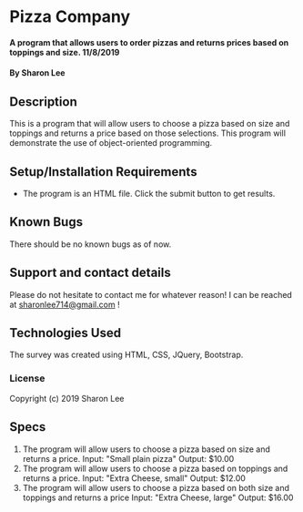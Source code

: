 # Pizza Company

#### A program that allows users to order pizzas and returns prices based on toppings and size. 11/8/2019

#### By Sharon Lee

## Description

This is a program that will allow users to choose a pizza based on size and toppings and returns a price based on those selections. This program will demonstrate the use of object-oriented programming.

## Setup/Installation Requirements

* The program is an HTML file. Click the submit button to get results.

## Known Bugs

There should be no known bugs as of now.

## Support and contact details

Please do not hesitate to contact me for whatever reason! I can be reached at sharonlee714@gmail.com !

## Technologies Used

The survey was created using HTML, CSS, JQuery, Bootstrap.

### License

Copyright (c) 2019 Sharon Lee

## Specs

1. The program will allow users to choose a pizza based on size and returns a price.
  Input: "Small plain pizza"
  Output: $10.00
2. The program will allow users to choose a pizza based on toppings and returns a price.
  Input: "Extra Cheese, small"
  Output: $12.00
3. The program will allow users to choose a pizza based on both size and toppings and returns a price
  Input: "Extra Cheese, large"
  Output: $16.00
